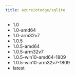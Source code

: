 ```yaml
---
title: azureiotedge/sqlite
---
```

- 1.0
- 1.0-amd64
- 1.0-arm32v7
- 1.0.5
- 1.0.5-amd64
- 1.0.5-arm32v7
- 1.0.5-win10-amd64-1809
- 1.0.5-win10-arm32v7-1809
- latest
